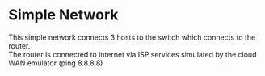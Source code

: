 # Simple Network  
This simple network connects 3 hosts to the switch which connects to the router.  
The router is connected to internet via ISP services simulated by the cloud WAN emulator (ping 8.8.8.8)
